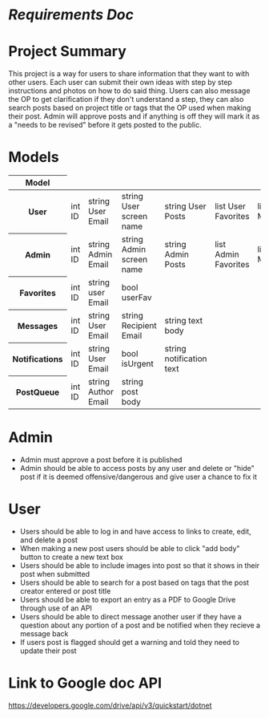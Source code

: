 # <i>Requirements Doc</i>

# Project Summary
This project is a way for users to share information that they want to with other users. Each user can submit their own ideas with step by step instructions and photos on how to do said thing. Users can also message the OP to get clarification if they don't understand a step, they can also search posts based on project title or tags that the OP used when making their post. Admin will approve posts and if anything is off they will mark it as a "needs to be revised" before it gets posted to the public.

# Models
<table class="table">
  <thead>
    <tr>
      <th scope="col">Model</th>
    </tr>
  </thead>
  <tbody>
    <tr>
      <th scope="row">User</th>
      <td>int ID</td>
      <td>string User Email</td>
      <td>string User screen name</td>
      <td>string User Posts</td>
      <td>list User Favorites </td>
      <td>list User Messages </td>
      <td>list User Notifications </td>
      <td>list AdminWarning </td>
    </tr>
    <tr>
      <th scope="row">Admin</th>
      <td>int ID</td>
      <td>string Admin Email</td>
      <td>string Admin screen name</td>
      <td>string Admin Posts</td>
      <td>list Admin Favorites </td>
      <td>list Admin Messages </td>
      <td>list Admin Notifications </td>
      <td>list Post Queue</td>      
    </tr>
    <tr>
      <th scope="row">Favorites</th>
      <td>int ID</td>
      <td>string user Email</td>
      <td>bool userFav</td>    
    </tr>
    <tr>
      <th scope="row">Messages</th>
      <td>int ID</td>
      <td>string User Email</td>
      <td>string Recipient Email</td>
      <td>string text body</td>   
    </tr>
    <tr>
      <th scope="row">Notifications</th>
      <td>int ID</td>
      <td>string User Email</td>
      <td>bool isUrgent</td>  
      <td>string notification text</td>
    </tr>
    <tr>
      <th scope="row">PostQueue</th>
      <td>int ID</td>
      <td>string Author Email</td>
      <td>string post body</td>
    </tr>
    
  </tbody>
</table>

# Admin
<ul>
    <li>Admin must approve a post before it is published</li>
    <li>Admin should be able to access posts by any user and delete or "hide" post if it is deemed offensive/dangerous and give user a chance to fix it</li>
</ul>

# User
<ul>
    <li>Users should be able to log in and have access to links to create, edit, and delete a post</li>
    <li>When making a new post users should be able to click "add body" button to create a new text box</li>
    <li>Users should be able to include images into post so that it shows in their post when submitted</li>
    <li>Users should be able to search for a post based on tags that the post creator entered or post title</li>
    <li>Users should be able to export an entry as a PDF to Google Drive through use of an API</li>
    <li>Users should be able to direct message another user if they have a question about any portion of a post and be notified when they recieve a message back</li>
    <li>If users post is flagged should get a warning and told they need to update their post</li>
</ul>

# Link to Google doc API
https://developers.google.com/drive/api/v3/quickstart/dotnet
